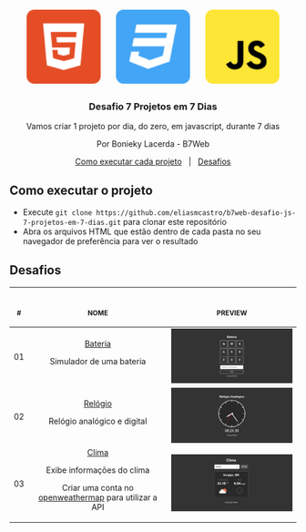 <h1 align="center">
  <img alt="HTML5" src=".github/html5.svg" width="130px" />&nbsp;&nbsp;&nbsp;
  <img alt="CSS3" src=".github/css3.svg" width="130px" />&nbsp;&nbsp;&nbsp;
  <img alt="JavaScript" src=".github/javascript.svg" width="130px" />
</h1>

<h3 align="center">
  Desafio 7 Projetos em 7 Dias
</h3>

<p align="center">Vamos criar 1 projeto por dia, do zero, em javascript, durante 7 dias</p>

<p align="center">Por Bonieky Lacerda - B7Web</p>

<p align="center">
  <a href="#como-executar-o-projeto">Como executar cada projeto</a>&nbsp;&nbsp;&nbsp;|&nbsp;&nbsp;
  <a href="#desafios">Desafios</a>
</p>

## Como executar o projeto

- Execute `git clone https://github.com/eliasmcastro/b7web-desafio-js-7-projetos-em-7-dias.git` para clonar este repositório
- Abra os arquivos HTML que estão dentro de cada pasta no seu navegador de preferência para ver o resultado

## Desafios

<table align="center">
  <thead>
    <tr>
      <th>
        <img width="20" height="1"> 
        <p align="center"><small>#</small></p>
      </th>
      <th>
        <img width="300" height="1"> 
        <p align="center"><small>NOME</small></p>
      </th>
      <th align="center">
        <img width="201" height="1">
        <p align="center"><small>PREVIEW</small></p>
      </th>
    </tr>
  </thead>
  <tbody>
    <tr>
      <td align="center">
        01
      </td>
      <td align="center">
        <a href="01-bateria">Bateria</a>
        <p>Simulador de uma bateria</p>
      </td>
      <td align="center">
        <a href="01-bateria">
          <img src=".github/bateria.png" width="400px" />
        </a>
      </td>
    </tr>
    <tr>
      <td align="center">
        02
      </td>
      <td align="center">
        <a href="02-relogio">Relógio</a>
        <p>Relógio analógico e digital</p>
      </td>
      <td align="center">
        <a href="02-relogio">
          <img src=".github/relogio.png" width="400px" />
        </a>
      </td>
    </tr>
    <tr>
      <td align="center">
        03
      </td>
      <td align="center">
        <a href="03-clima">Clima</a>
        <p>Exibe informações do clima</p>
        <p>Criar uma conta no <a href="https://openweathermap.org" target="_blank">openweathermap</a> para utilizar a API</p>
      </td>
      <td align="center">
        <a href="03-clima">
          <img src=".github/clima.png" width="400px" />
        </a>
      </td>
    </tr>
  </tbody>
</table>
